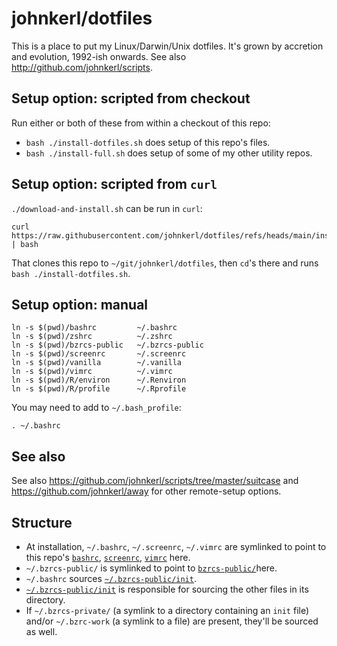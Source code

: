 # johnkerl/dotfiles

This is a place to put my Linux/Darwin/Unix dotfiles. It's grown by accretion and evolution,
1992-ish onwards.  See also http://github.com/johnkerl/scripts.

## Setup option: scripted from checkout

Run either or both of these from within a checkout of this repo:

* `bash ./install-dotfiles.sh` does setup of this repo's files.
* `bash ./install-full.sh` does setup of some of my other utility repos.

## Setup option: scripted from `curl`

`./download-and-install.sh` can be run in `curl`:

```
curl https://raw.githubusercontent.com/johnkerl/dotfiles/refs/heads/main/install.sh | bash
```

That clones this repo to `~/git/johnkerl/dotfiles`, then `cd`'s there and runs `bash
./install-dotfiles.sh`.

## Setup option: manual

```
ln -s $(pwd)/bashrc         ~/.bashrc
ln -s $(pwd)/zshrc          ~/.zshrc
ln -s $(pwd)/bzrcs-public   ~/.bzrcs-public
ln -s $(pwd)/screenrc       ~/.screenrc
ln -s $(pwd)/vanilla        ~/.vanilla
ln -s $(pwd)/vimrc          ~/.vimrc
ln -s $(pwd)/R/environ      ~/.Renviron
ln -s $(pwd)/R/profile      ~/.Rprofile
```

You may need to add to `~/.bash_profile`:

```
. ~/.bashrc
```

## See also

See also https://github.com/johnkerl/scripts/tree/master/suitcase and
https://github.com/johnkerl/away for other remote-setup options.

## Structure

* At installation, `~/.bashrc`, `~/.screenrc`, `~/.vimrc` are symlinked to point to this repo's [`bashrc`](./bashrc), [`screenrc`](./screenrc), [`vimrc`](./vimrc) here.
* `~/.bzrcs-public/` is symlinked to point to [`bzrcs-public/`](./bzrcs-public/)here.
* `~/.bashrc` sources [`~/.bzrcs-public/init`](./bzrcs-public/init).
* [`~/.bzrcs-public/init`](./bzrcs-public/init) is responsible for sourcing the other files in its directory.
* If `~/.bzrcs-private/` (a symlink to a directory containing an `init` file) and/or
  `~/.bzrc-work` (a symlink to a file) are present, they'll be sourced as well.
